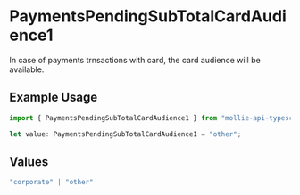# PaymentsPendingSubTotalCardAudience1

In case of payments trnsactions with card, the card audience will be available.

## Example Usage

```typescript
import { PaymentsPendingSubTotalCardAudience1 } from "mollie-api-typescript/models/operations";

let value: PaymentsPendingSubTotalCardAudience1 = "other";
```

## Values

```typescript
"corporate" | "other"
```